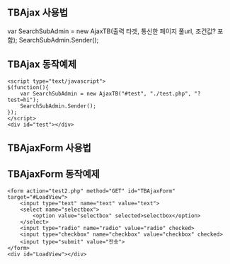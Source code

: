 TBAjax 사용법
---
var SearchSubAdmin = new AjaxTB(출력 타겟, 통신한 페이지 풀url, 조건값? 포함);
SearchSubAdmin.Sender();


TBAjax 동작예제
---
```
<script type="text/javascript">
$(function(){
	var SearchSubAdmin = new AjaxTB("#test", "./test.php", "?test=hi");
	SearchSubAdmin.Sender();
});
</script>
<div id="test"></div>
```







TBAjaxForm 사용법
---
<form action="통신위치" method="멧소드" id="TBAjaxForm" target="출력할 뷰어 객체">


TBAjaxForm 동작예제
---
```
<form action="test2.php" method="GET" id="TBAjaxForm" target="#LoadView">
	<input type="text" name="text" value="text">
	<select name="selectbox">
		<option value="selectbox" selected>selectbox</option>
	</select>
	<input type="radio" name="radio" value="radio" checked>
	<input type="checkbox" name="checkbox" value="checkbox" checked>
	<input type="submit" value="전송">
</form>
<div id="LoadView"></div>
```